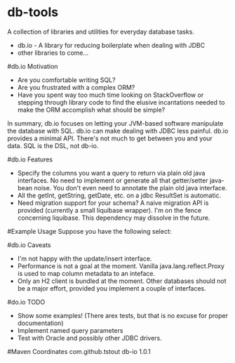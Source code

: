 
# db-tools 

A collection of libraries and utilities for everyday database tasks.

* db.io - A library for reducing boilerplate when dealing with JDBC
* other libraries to come...

#db.io Motivation 

* Are you comfortable writing SQL? 
* Are you frustrated with a complex ORM? 
* Have you spent way too much time looking
on StackOverflow or stepping through library code to find the elusive incantations 
needed to make the ORM accomplish what should be simple?

In summary, db.io focuses on letting your JVM-based software manipulate the database with SQL.
db.io can make dealing with JDBC less painful. db.io provides a minimal API. 
There's not much to get between you and your data. SQL is the DSL, not db-io.

#db.io Features 

* Specify the columns you want a query to return via plain old java interfaces. No need to
implement or generate all that getter/setter java-bean noise. You don't even need to 
annotate the plain old java interface.
* All the getInt, getString, getDate, etc. on a jdbc ResultSet is automatic.
* Need migration support for your schema? A naive migration API is 
provided (currently a small liquibase wrapper). I'm on the fence concerning liquibase. This
dependency may dissolve in the future.

#Example Usage
Suppose you have the following select:
                                      

#db.io Caveats
* I'm not happy with the update/insert interface.
* Performance is not a goal at the moment. Vanilla java.lang.reflect.Proxy is used to
map column metadata to an inteface.
* Only an H2 client is bundled at the moment. Other databases should not be a major effort, provided you 
implement a couple of interfaces.




 
#do.io TODO 

* Show some examples! (There arex
 tests, but that is no excuse for proper documentation)
* Implement named query parameters
* Test with Oracle and possibly other JDBC drivers.


#Maven Coordinates
    <dependency>
      <groupId>com.github.tstout</groupId>
      <artifactId>db-io</artifactId>
      <version>1.0.1</version>
    </dependency>